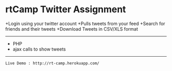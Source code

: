 # rtCamp Twitter Assignment
+Login using your twitter account
+Pulls tweets from your feed
+Search for friends and their tweets
+Download Tweets in CSV/XLS format

---

+ PHP
+ ajax calls to show tweets

---

```
Live Demo : http://rt-camp.herokuapp.com/
```